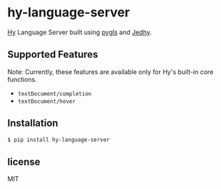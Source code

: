 hy-language-server
===

[Hy](https://github.com/hylang/hy) Language Server built using [pygls](https://github.com/openlawlibrary/pygls) and [Jedhy](https://github.com/ekaschalk/jedhy).

## Supported Features

Note: Currently, these features are available only for Hy's built-in core functions.

- `textDocument/completion`
- `textDocument/hover`

## Installation

```sh
$ pip install hy-language-server
```

## license

MIT
